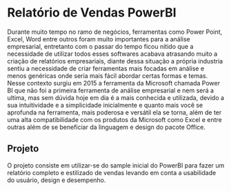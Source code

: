 
# Relatório de Vendas PowerBI

Durante muito tempo no ramo de negócios, ferramentas como Power Point, Excel, Word entre outros foram muito importantes para a análise empresarial, entretanto com o passar do tempo ficou nítido que a necessidade de utilizar todos esses softwares acabava atrasando muito a criação de relatórios empresariais, diante dessa situação a própria industria sentiu a necessidade de criar ferramentas mais focadas em análise e menos genéricas onde seria mais fácil abordar certas formas e temas. Nesse contexto surgiu em 2015 a ferramenta da Microsoft chamada Power BI que não foi a primeira ferramenta de análise empresarial e nem será a ultima, mas sem dúvida hoje em dia é a mais conhecida e utilizada, devido a sua intuitividade e a simplicidade inicialmente e quanto mais você se aprofunda na ferramenta, mais poderosa e versátil ela se torna, além de ter uma alta compatibilidade com os produtos da Microsoft como Excel e entre outras além de se beneficiar da linguagem e design do pacote Office. 

## Projeto 

O projeto consiste em utilizar-se do sample inicial do PowerBI para fazer um relatório completo e estilizado de vendas levando em conta a usabilidade do usuário, design e desempenho. 
